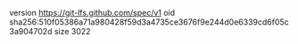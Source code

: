 version https://git-lfs.github.com/spec/v1
oid sha256:510f05386a71a980428f59d3a4735ce3676f9e244d0e6339cd6f05c3a904702d
size 3022
